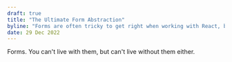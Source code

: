 ```yaml
---
draft: true
title: "The Ultimate Form Abstraction"
byline: "Forms are often tricky to get right when working with React, but do they have to be?"
date: 29 Dec 2022
---
```


Forms. You can't live with them, but can't live without them either.

